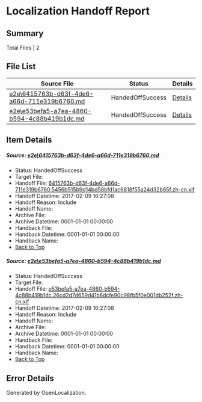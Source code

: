 # <a name='report-top'></a> Localization Handoff Report

## Summary
 Total Files | 2

## File List
 Source File | Status | Details 
 ----------- | ------ | ------- 
 [e2e\6415763b-d63f-4de6-a66d-711e319b6760.md](https://github.com/OpenLocalizationTestOrg/ol-test0/blob/239df5585a7ed1a97c554ce962d9475916ceb240/e2e/6415763b-d63f-4de6-a66d-711e319b6760.md) | HandedOffSuccess | [Details](#5a712d736295995a17088b5f98fc3bb6a4a85ec41)
 [e2e\e53befa5-a7ea-4860-b594-4c88b419b1dc.md](https://github.com/OpenLocalizationTestOrg/ol-test0/blob/239df5585a7ed1a97c554ce962d9475916ceb240/e2e/e53befa5-a7ea-4860-b594-4c88b419b1dc.md) | HandedOffSuccess | [Details](#69eb4917631676e4bd1e8ac9c2b6e4ef16a6cdbe2)

## Item Details
##### <a name='5a712d736295995a17088b5f98fc3bb6a4a85ec41'></a> Source: [e2e\6415763b-d63f-4de6-a66d-711e319b6760.md](https://github.com/OpenLocalizationTestOrg/ol-test0/blob/239df5585a7ed1a97c554ce962d9475916ceb240/e2e/6415763b-d63f-4de6-a66d-711e319b6760.md)
* Status: HandedOffSuccess
* Target File: 
* Handoff File: [6415763b-d63f-4de6-a66d-711e319b6760.5456b515b9d14bd58bfd1ac6818f55a24d32b65f.zh-cn.xlf](https://github.com/OpenLocalizationTestOrg/ol-test0-handoff/blob/a31bc23dee98c77aadd96c37b9d02ecb5ac5b685/ol-handoff/OpenLocalizationTestOrg/ol-test0-zhcn/shujia/ht/6415763b-d63f-4de6-a66d-711e319b6760.5456b515b9d14bd58bfd1ac6818f55a24d32b65f.zh-cn.xlf)
* Handoff Datetime: 2017-02-09 16:27:08
* Handoff Reason: Include
* Handoff Name: 
* Archive File: 
* Archive Datetime: 0001-01-01 00:00:00
* Handback File: 
* Handback Datetime: 0001-01-01 00:00:00
* Handback Name: 
* [Back to Top](#report-top)

##### <a name='69eb4917631676e4bd1e8ac9c2b6e4ef16a6cdbe2'></a> Source: [e2e\e53befa5-a7ea-4860-b594-4c88b419b1dc.md](https://github.com/OpenLocalizationTestOrg/ol-test0/blob/239df5585a7ed1a97c554ce962d9475916ceb240/e2e/e53befa5-a7ea-4860-b594-4c88b419b1dc.md)
* Status: HandedOffSuccess
* Target File: 
* Handoff File: [e53befa5-a7ea-4860-b594-4c88b419b1dc.26cd2d7d659d41b6dcfe90c98fb5f0e001db252f.zh-cn.xlf](https://github.com/OpenLocalizationTestOrg/ol-test0-handoff/blob/a31bc23dee98c77aadd96c37b9d02ecb5ac5b685/ol-handoff/OpenLocalizationTestOrg/ol-test0-zhcn/shujia/ht/e53befa5-a7ea-4860-b594-4c88b419b1dc.26cd2d7d659d41b6dcfe90c98fb5f0e001db252f.zh-cn.xlf)
* Handoff Datetime: 2017-02-09 16:27:08
* Handoff Reason: Include
* Handoff Name: 
* Archive File: 
* Archive Datetime: 0001-01-01 00:00:00
* Handback File: 
* Handback Datetime: 0001-01-01 00:00:00
* Handback Name: 
* [Back to Top](#report-top)


## Error Details

Generated by OpenLocalization.
